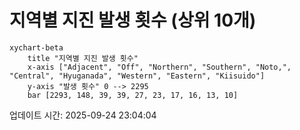 # 지역별 지진 발생 횟수 (상위 10개)

```mermaid
xychart-beta
    title "지역별 지진 발생 횟수"
    x-axis ["Adjacent", "Off", "Northern", "Southern", "Noto,", "Central", "Hyuganada", "Western", "Eastern", "Kiisuido"]
    y-axis "발생 횟수" 0 --> 2295
    bar [2293, 148, 39, 39, 27, 23, 17, 16, 13, 10]
```

업데이트 시간: 2025-09-24 23:04:04
